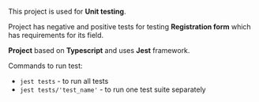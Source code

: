 This project is used for **Unit testing**.

Project has negative and positive tests for testing **Registration form** which has requirements for its field.

**Project** based on **Typescript** and uses **Jest** framework.

Commands to run test:
- `jest tests` - to run all tests
- `jest tests/'test_name'` - to run one test suite separately

